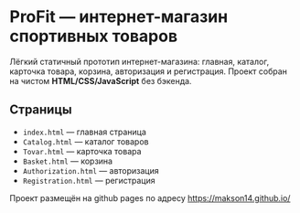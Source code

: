 # ProFit — интернет-магазин спортивных товаров

Лёгкий статичный прототип интернет-магазина: главная, каталог, карточка товара, корзина, авторизация и регистрация. Проект собран на чистом **HTML/CSS/JavaScript** без бэкенда.

## Страницы

- `index.html` — главная страница
- `Catalog.html` — каталог товаров
- `Tovar.html` — карточка товара
- `Basket.html` — корзина
- `Authorization.html` — авторизация
- `Registration.html` — регистрация


Проект размещён на github pages по адресу https://makson14.github.io/
